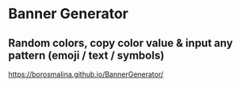 # Banner Generator
## Random colors, copy color value & input any pattern (emoji / text / symbols)
https://borosmalina.github.io/BannerGenerator/
